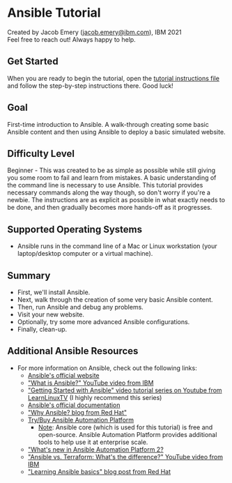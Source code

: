 # Ansible Tutorial
Created by Jacob Emery (jacob.emery@ibm.com), IBM 2021 \
Feel free to reach out! Always happy to help.

## Get Started
When you are ready to begin the tutorial, open the [tutorial instructions file](Tutorial_Instructions.md) and follow the step-by-step instructions there. Good luck!

## Goal
First-time introduction to Ansible. A walk-through creating some basic Ansible content and then using Ansible to deploy a basic simulated website. 

## Difficulty Level
Beginner - This was created to be as simple as possible while still giving you some room to fail and learn from mistakes. A basic understanding of the command line is necessary to use Ansible. This tutorial provides necessary commands along the way though, so don't worry if you're a newbie. The instructions are as explicit as possible in what exactly needs to be done, and then gradually becomes more hands-off as it progresses.

## Supported Operating Systems
* Ansible runs in the command line of a Mac or Linux workstation (your laptop/desktop computer or a virtual machine).

## Summary
* First, we'll install Ansible.
* Next, walk through the creation of some very basic Ansible content.
* Then, run Ansible and debug any problems.
* Visit your new website.
* Optionally, try some more advanced Ansible configurations.
* Finally, clean-up.

## Additional Ansible Resources
* For more information on Ansible, check out the following links:
  * [Ansible's official website](https://www.ansible.com) 
  * ["What is Ansible?" YouTube video from IBM](https://www.youtube.com/watch?v=fHO1X93e4WA)
  * ["Getting Started with Ansible" video tutorial series on Youtube from LearnLinuxTV](https://www.youtube.com/watch?v=3RiVKs8GHYQ&list=PLT98CRl2KxKEUHie1m24-wkyHpEsa4Y70) (I highly recommend this series)
  * [Ansible's official documentation](https://docs.ansible.com/)
  * ["Why Ansible? blog from Red Hat"](https://www.ansible.com/overview/it-automation)
  * [Try/Buy Ansible Automation Platform](https://www.redhat.com/en/technologies/management/ansible) 
    * <u>Note</u>: Ansible core (which is used for this tutorial) is free and open-source. Ansible Automation Platform provides additional tools to help use it at enterprise scale.
  * ["What's new in Ansible Automation Platform 2?](https://www.redhat.com/en/engage/ansible-automation-platform-e-202110110656?sc_cid=7013a0000026OfiAAE&gclid=Cj0KCQiAoNWOBhCwARIsAAiHnEhrC7uFZxoHzTGDfuBCsig-L5utiExgZiVpwosYrn2ABdD2inGtXS4aAtp0EALw_wcB&gclsrc=aw.ds)
  * ["Ansible vs. Terraform: What's the difference?" YouTube video from IBM](https://www.youtube.com/watch?v=rx4Uh3jv1cA)
  * ["Learning Ansible basics" blog post from Red Hat](https://www.redhat.com/en/topics/automation/learning-ansible-tutorial)
